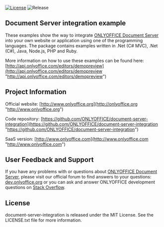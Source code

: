 
[![License](https://img.shields.io/badge/License-MIT-green.svg?style=flat)](http://www.gnu.org/licenses/agpl-3.0.ru.html) ![Release](https://img.shields.io/badge/Release-v4.1.0-blue.svg?style=flat)

## Document Server integration example

These examples show the way to integrate [ONLYOFFICE Document Server][2] into your own website or application using one of the programming languages. The package contains examples written in .Net (C# MVC), .Net (C#), Java, Node.js, PHP and Ruby. 

More information on how to use these examples can be found here: [http://api.onlyoffice.com/editors/demopreview](http://api.onlyoffice.com/editors/demopreview "http://api.onlyoffice.com/editors/demopreview")

## Project Information

Official website: [http://www.onlyoffice.org](http://onlyoffice.org "http://www.onlyoffice.org")

Code repository: [https://github.com/ONLYOFFICE/document-server-integration](https://github.com/ONLYOFFICE/document-server-integration "https://github.com/ONLYOFFICE/document-server-integration")

SaaS version: [http://www.onlyoffice.com](http://www.onlyoffice.com "http://www.onlyoffice.com")

## User Feedback and Support

If you have any problems with or questions about [ONLYOFFICE Document Server][2], please visit our official forum to find answers to your questions: [dev.onlyoffice.org][1] or you can ask and answer ONLYOFFICE development questions on [Stack Overflow][3].

  [1]: http://dev.onlyoffice.org
  [2]: https://github.com/ONLYOFFICE/DocumentServer
  [3]: http://stackoverflow.com/questions/tagged/onlyoffice
  
## License

document-server-integration is released under the MIT License. See the LICENSE.txt file for more information.
